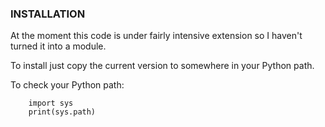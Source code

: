 ### INSTALLATION

At the moment this code is under fairly intensive extension so I haven't turned it into a module.

To install just copy the current version to somewhere in your Python path.

To check your Python path:

```
    import sys
    print(sys.path)
```
